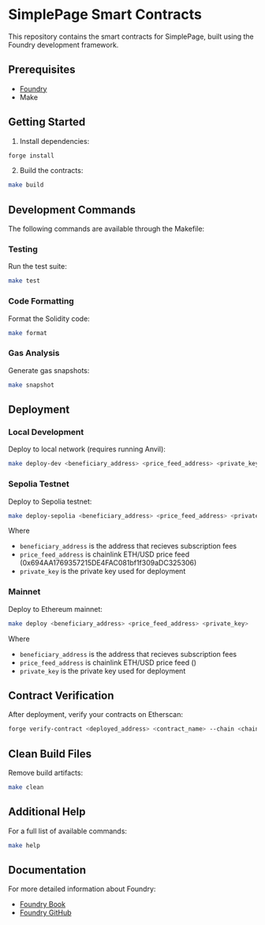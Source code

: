 # SimplePage Smart Contracts

This repository contains the smart contracts for SimplePage, built using the Foundry development framework.

## Prerequisites

- [Foundry](https://book.getfoundry.sh/getting-started/installation)
- Make

## Getting Started

1. Install dependencies:
```bash
forge install
```

2. Build the contracts:
```bash
make build
```

## Development Commands

The following commands are available through the Makefile:

### Testing
Run the test suite:
```bash
make test
```

### Code Formatting
Format the Solidity code:
```bash
make format
```

### Gas Analysis
Generate gas snapshots:
```bash
make snapshot
```

## Deployment

### Local Development
Deploy to local network (requires running Anvil):
```bash
make deploy-dev <beneficiary_address> <price_feed_address> <private_key>
```

### Sepolia Testnet
Deploy to Sepolia testnet:
```bash
make deploy-sepolia <beneficiary_address> <price_feed_address> <private_key>
```
Where
- `beneficiary_address` is the address that recieves subscription fees
- `price_feed_address` is chainlink ETH/USD price feed (0x694AA1769357215DE4FAC081bf1f309aDC325306)
- `private_key` is the private key used for deployment

### Mainnet
Deploy to Ethereum mainnet:
```bash
make deploy <beneficiary_address> <price_feed_address> <private_key>
```
Where
- `beneficiary_address` is the address that recieves subscription fees
- `price_feed_address` is chainlink ETH/USD price feed ()
- `private_key` is the private key used for deployment

## Contract Verification

After deployment, verify your contracts on Etherscan:
```bash
forge verify-contract <deployed_address> <contract_name> --chain <chain_id> --api-key <etherscan_api_key> --watch
```

## Clean Build Files

Remove build artifacts:
```bash
make clean
```

## Additional Help

For a full list of available commands:
```bash
make help
```

## Documentation

For more detailed information about Foundry:
- [Foundry Book](https://book.getfoundry.sh/)
- [Foundry GitHub](https://github.com/foundry-rs/foundry)
